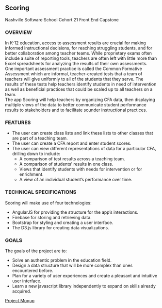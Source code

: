 ## Scoring
Nashville Software School
Cohort 21
Front End Capstone

### OVERVIEW
In K-12 education, access to assessment results are crucial for making informed instructional decisions, for reaching struggling students, and for better collaboration among teacher teams.  While proprietary exams often include a suite of reporting tools, teachers are often left with little more than Excel spreadsheets for analyzing the results of their own assessments.  
One important assessment practice is called the Common Formative Assessment which are informal, teacher-created tests that a team of teachers will give uniformly to all of the students that they serve.  The results of these tests help teachers identify students in need of intervention as well as beneficial practices that could be scaled up to all teachers on a team.  
The app Scoring will help teachers by organizing CFA data, then displaying multiple views of the data to better communicate student performance results to stakeholders and to facilitate sounder instructional practices.

### FEATURES
* The user can create class lists and link these lists to other classes that are part of a teaching team. 
* The user can create a CFA report and enter student scores. 
* The user can view different representations of data for a particular CFA, drilling down to include: 
  * A comparison of test results across a teaching team.
  * A comparison of students’ results in one class.
  * Views that identify students with needs for intervention or for enrichment.
  * A view of an individual student’s performance over time.

### TECHNICAL SPECIFICATIONS
Scoring will make use of four technologies: 
* AngularJS for providing the structure for the app’s interactions. 
* Firebase for storing and retrieving data.
* Bootstrap for styling and creating a user interface.
* The D3.js library for creating data visualizations.

### GOALS
The goals of the project are to:
* Solve an authentic problem in the education field. 
* Design a data structure that will be more complex than ones encountered before.
* Plan for a variety of user experiences and create a pleasant and intuitive user interface. 
* Learn a new javascript library independently to expand on skills already acquired.

[Project Moqup](https://app.moqups.com/jsheridanwells@gmail.com/leYMPG1DyZ/view/page/a3c80f920)
